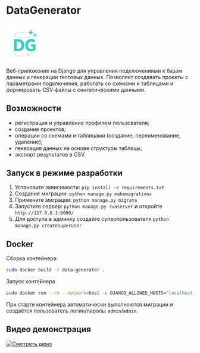 # DataGenerator

<img src="static/logo.png" width="20%" />

Веб‑приложение на Django для управления подключениями к базам данных и генерации тестовых данных. Позволяет создавать проекты с параметрами подключения, работать со схемами и таблицами и формировать CSV‑файлы с синтетическими данными.

## Возможности

- регистрация и управление профилем пользователя;
- создание проектов;
- операции со схемами и таблицами (создание, переименование, удаление);
- генерация данных на основе структуры таблицы;
- экспорт результатов в CSV.

## Запуск в режиме разработки

1. Установите зависимости: `pip install -r requirements.txt`
2. Создание миграции: `python manage.py makemigrations`
2. Примените миграции: `python manage.py migrate`
3. Запустите сервер: `python manage.py runserver` и откройте `http://127.0.0.1:8000/`
4. Для доступа в админку создайте суперпользователя `python manage.py createsuperuser`

## Docker

Сборка контейнера:
```bash
sudo docker build -t data-generator .
```

Запуск контейнера
```bash
sudo docker run --rm --network=host -e DJANGO_ALLOWED_HOSTS="localhost,127.0.0.1,0.0.0.0" data-generator
```

При старте контейнера автоматически выполняются миграции и создаётся пользователь логин/пароль: `admin`/`admin`.


## Видео демонстрация

[![Смотреть демо](https://img.youtube.com/vi/endnZu9CmkE/maxresdefault.jpg)](https://www.youtube.com/watch?v=endnZu9CmkE)
